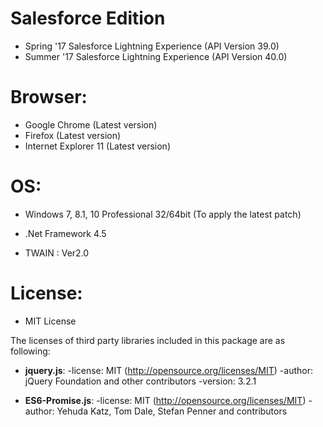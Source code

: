 # Salesforce Edition

- Spring '17 Salesforce Lightning Experience (API Version 39.0)
- Summer '17 Salesforce Lightning Experience (API Version 40.0)


# Browser: 

- Google Chrome (Latest version)
- Firefox (Latest version)
- Internet Explorer 11 (Latest version)


# OS: 

- Windows 7, 8.1, 10 Professional 32/64bit (To apply the latest patch)

- .Net Framework 4.5

- TWAIN : Ver2.0


# License:

- MIT License


The licenses of third party libraries included in this package are as following:

- **jquery.js**:
  -license: MIT (http://opensource.org/licenses/MIT)
  -author: jQuery Foundation and other contributors
  -version: 3.2.1

- **ES6-Promise.js**:
  -license: MIT (http://opensource.org/licenses/MIT)
  -author: Yehuda Katz, Tom Dale, Stefan Penner and contributors





